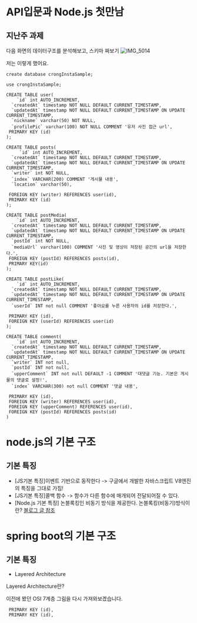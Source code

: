 # API입문과 Node.js 첫만남

## 지난주 과제

다음 화면의 데이터구조를 분석해보고, 스키마 짜보기
![IMG_5014](https://user-images.githubusercontent.com/35029025/166185408-53644873-17b9-4230-97fe-4b45fb878d14.PNG)

저는 이렇게 했어요.

    create database crongInstaSample;  
  
    use crongInstaSample;  

    CREATE TABLE user(  
        `id` int AUTO_INCREMENT,  
      `createdAt` timestamp NOT NULL DEFAULT CURRENT_TIMESTAMP,  
      `updatedAt` timestamp NOT NULL DEFAULT CURRENT_TIMESTAMP ON UPDATE CURRENT_TIMESTAMP,  
      `nickname` varchar(50) NOT NULL,  
      `profilePic` varchar(100) NOT NULL COMMENT '유저 사진 접근 url',  
     PRIMARY KEY (id)  
    );  

    CREATE TABLE posts(  
         `id` int AUTO_INCREMENT,  
      `createdAt` timestamp NOT NULL DEFAULT CURRENT_TIMESTAMP,  
      `updatedAt` timestamp NOT NULL DEFAULT CURRENT_TIMESTAMP ON UPDATE CURRENT_TIMESTAMP,  
      `writer` int NOT NULL,  
      `index` VARCHAR(200) COMMENT '게시물 내용',  
      `location` varchar(50),  

     FOREIGN KEY (writer) REFERENCES user(id),  
     PRIMARY KEY (id)  
    );  

    CREATE TABLE postMedia(  
        `id` int AUTO_INCREMENT,  
      `createdAt` timestamp NOT NULL DEFAULT CURRENT_TIMESTAMP,  
      `updatedAt` timestamp NOT NULL DEFAULT CURRENT_TIMESTAMP ON UPDATE CURRENT_TIMESTAMP,  
      `postId` int NOT NULL,  
      `mediaUrl` varchar(100) COMMENT '사진 및 영상이 저장된 공간의 url을 저장한다.',  
     FOREIGN KEY (postId) REFERENCES posts(id),  
     PRIMARY KEY(id)  
    );  

    CREATE TABLE postLike(  
        `id` int AUTO_INCREMENT,  
      `createdAt` timestamp NOT NULL DEFAULT CURRENT_TIMESTAMP,  
      `updatedAt` timestamp NOT NULL DEFAULT CURRENT_TIMESTAMP ON UPDATE CURRENT_TIMESTAMP,  
      `userId` INT not null COMMENT '좋아요를 누른 사용자의 id를 저장한다.',  

     PRIMARY KEY (id),  
     FOREIGN KEY (userId) REFERENCES user(id)  
    );  

    CREATE TABLE comment(  
        `id` int AUTO_INCREMENT,  
      `createdAt` timestamp NOT NULL DEFAULT CURRENT_TIMESTAMP,  
      `updatedAt` timestamp NOT NULL DEFAULT CURRENT_TIMESTAMP ON UPDATE CURRENT_TIMESTAMP,  
      `writer` INT not null,  
      `postId` INT not null,  
      `upperComment` INT not null DEFAULT -1 COMMENT '대댓글 기능. 기본은 게시물의 댓글로 설정!',  
      `index` VARCHAR(300) not null COMMENT '댓글 내용',  

     PRIMARY KEY (id),  
     FOREIGN KEY (writer) REFERENCES user(id),  
     FOREIGN KEY (upperComment) REFERENCES user(id),  
     FOREIGN KEY (postId) REFERENCES posts(id)  
    )

# node.js의 기본 구조
## 기본 특징
* [JS기본 특징]이벤트 기반으로 동작한다 -> 구글에서 개발한 자바스크립트 V8엔진의 특징을 그대로 가짐!
* [JS기본 특징]콜백 함수 -> 함수가 다른 함수에 매개되어 전달되어질 수 있다.
* [Node.js 기본 특징] 논블록킹인 비동기 방식을 제공한다.
   논블록킹(비동기)방식이란?
   [블로그 글 참조](https://psyhm.tistory.com/9)
# spring boot의 기본 구조
## 기본 특징
* Layered Architecture

Layered Architecture란?

이전에 봤던 OSI 7계층 그림을 다시 가져와보겠습니다.


     PRIMARY KEY (id),  
     PRIMARY KEY (id),  
